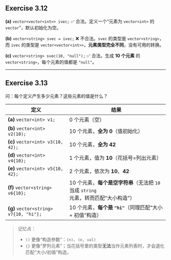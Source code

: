 ## Exercise 3.12

**(a)** `vector<vector<int>> ivec;`
✅ 合法。定义一个“元素为 `vector<int>` 的 `vector`”，默认初始化为空。

**(b)** `vector<string> svec = ivec;`
❌ 不合法。`svec` 的类型是 `vector<string>`，而 `ivec` 的类型是 `vector<vector<int>>`，**元素类型完全不同**，没有可用的转换。

**(c)** `vector<string> svec(10, "null");`
✅ 合法。生成 **10 个元素** 的 `vector<string>`，每个元素的值都是 `"null"`。

---

## Exercise 3.13

问：每个定义产生多少元素？这些元素的值是什么？

| 定义                                     | 结果                                                     |
| -------------------------------------- | ------------------------------------------------------ |
| **(a)** `vector<int> v1;`              | 0 个元素（空）                                               |
| **(b)** `vector<int> v2(10);`          | 10 个元素，**全为 0**（值初始化）                                  |
| **(c)** `vector<int> v3(10, 42);`      | 10 个元素，**全为 42**                                       |
| **(d)** `vector<int> v4{10};`          | 1 个元素，值为 **10**（花括号=列出元素）                              |
| **(e)** `vector<int> v5{10, 42};`      | 2 个元素，依次为 **10**、**42**                                |
| **(f)** `vector<string> v6{10};`       | 10 个元素，**每个是空字符串**（无法把 `10` 当成 `string` 元素，转而匹配“大小构造”） |
| **(g)** `vector<string> v7{10, "hi"};` | 10 个元素，**每个是 `"hi"`**（同理匹配“大小 + 初值”构造）                 |

> 记忆点：
>
> * `()` 更像“构造参数”：`(n)`、`(n, val)`
> * `{}` 更像“罗列元素”；当花括号里的类型**无法**当作元素列表时，才会退化匹配“大小/初值”构造。
